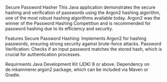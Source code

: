 Secure Password Hasher
This Java application demonstrates the secure hashing and verification of passwords using the Argon2 hashing algorithm, one of the most robust hashing algorithms available today.
Argon2 was the winner of the Password Hashing Competition and is recommended for password hashing due to its efficiency and security.

Features
Secure Password Hashing: Implements Argon2 for hashing passwords, ensuring strong security against brute-force attacks.
Password Verification: Checks if an input password matches the stored hash, which is crucial for authentication processes.

Requirments
Java Development Kit (JDK) 8 or above.
Dependency on de.mkammerer.argon2 package, which can be included via Maven or Gradle.
